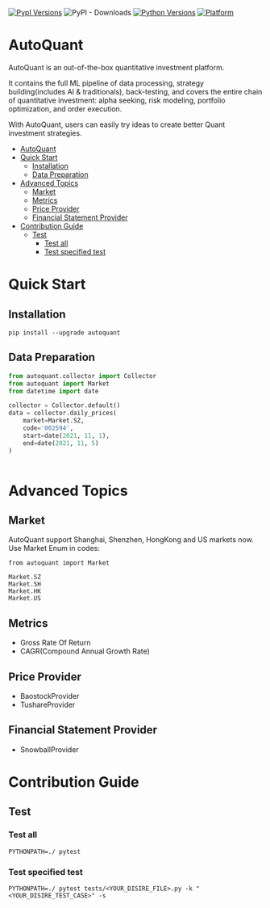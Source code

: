 [![PypI Versions](https://img.shields.io/pypi/v/autoquant)](https://pypi.org/project/autoquant/#history)
![PyPI - Downloads](https://img.shields.io/pypi/dm/AutoQuant?label=PyPI)
[![Python Versions](https://img.shields.io/pypi/pyversions/pyqlib.svg?logo=python&logoColor=white)](https://pypi.org/project/pyqlib/#files)
[![Platform](https://img.shields.io/badge/platform-linux%20%7C%20windows%20%7C%20macos-lightgrey)](https://pypi.org/project/autoquant/#files)


# AutoQuant

AutoQuant is an out-of-the-box quantitative investment platform.

It contains the full ML pipeline of data processing, strategy building(includes AI & traditionals), back-testing, and covers the entire chain of quantitative investment: alpha seeking, risk modeling, portfolio optimization, and order execution.

With AutoQuant, users can easily try ideas to create better Quant investment strategies.


- [AutoQuant](#autoquant)
- [Quick Start](#quick-start)
  - [Installation](#installation)
  - [Data Preparation](#data-preparation)
- [Advanced Topics](#advanced-topics)
  - [Market](#market)
  - [Metrics](#metrics)
  - [Price Provider](#price-provider)
  - [Financial Statement Provider](#financial-statement-provider)
- [Contribution Guide](#contribution-guide)
  - [Test](#test)
    - [Test all](#test-all)
    - [Test specified test](#test-specified-test)




# Quick Start

## Installation

```shell
pip install --upgrade autoquant
```


## Data Preparation 

```python
from autoquant.collector import Collector
from autoquant import Market
from datetime import date

collector = Collector.default()
data = collector.daily_prices(
    market=Market.SZ, 
    code='002594', 
    start=date(2021, 11, 1), 
    end=date(2021, 11, 5)
)
    
```

# Advanced Topics

## Market
AutoQuant support Shanghai, Shenzhen, HongKong and US markets now.
Use Market Enum in codes:

```
from autoquant import Market

Market.SZ
Market.SH
Market.HK
Market.US
```

## Metrics

- Gross Rate Of Return
- CAGR(Compound Annual Growth Rate) 

## Price Provider

- BaostockProvider
- TushareProvider


## Financial Statement Provider

- SnowballProvider


# Contribution Guide

## Test
### Test all
```
PYTHONPATH=./ pytest
```

### Test specified test
```
PYTHONPATH=./ pytest tests/<YOUR_DISIRE_FILE>.py -k "<YOUR_DISIRE_TEST_CASE>" -s
```

